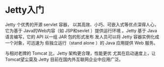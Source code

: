 # Jetty入门

Jetty 个优秀的开源 servlet 容器， 以其高效、小巧、可嵌入式等优点深得人心，它为基于 Java的Web内容（如 JSP和sevlet ）提供运行环境 。Jetty 基于 Java 语言编写，它的 API 以一组 JAR 包的形式发布 发人员可以将 Jetty 容器实例化成一个对象，可迅速为 些独立运行（stand alone ）的 Java 应用提供 Web 服务。

与相对老牌的 Tomcat 比，Jetty 架构更合理，性能更优 尤其在启动速度上，让 Tomcat望尘莫及 Jetty 目前在国内外互联网企业中应用广泛。